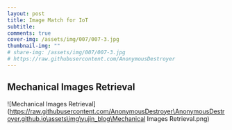 ```yaml
---
layout: post
title: Image Match for IoT
subtitle: 
comments: true
cover-img: /assets/img/007/007-3.jpg
thumbnail-img: ""
# share-img: /assets/img/007/007-3.jpg
# https://raw.githubusercontent.com/AnonymousDestroyer
---
```


## Mechanical Images Retrieval

![Mechanical Images Retrieval](https://raw.githubusercontent.com/AnonymousDestroyer\AnonymousDestroyer.github.io\assets\img\yujin_blog\Mechanical Images Retrieval.png)